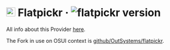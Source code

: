 # <img alt="Flatpickr" src="https://flatpickr.js.org/images/logo.png" width="24"> Flatpickr · ![flatpickr version](https://img.shields.io/badge/version-4.6.13-informational)

All info about this Provider <a href="https://flatpickr.js.org/">here</a>.

The Fork in use on OSUI context is <a href="https://github.com/OutSystems/flatpickr/">github/OutSystems/flatpickr</a>.
